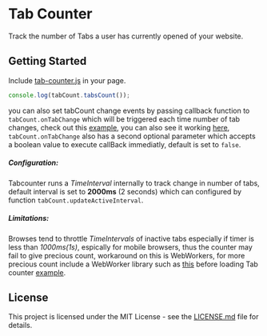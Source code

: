 # Tab Counter

Track the number of Tabs a user has currently opened of your website.

## Getting Started

Include [tab-counter.js](src/tab-counter.js) in your page.
```javascript
console.log(tabCount.tabsCount());
```
you can also set tabCount change events by passing callback function to `tabCount.onTabChange` which will be triggered each time number of tab changes, check out this [example](demo/count.html), you can also see it working [here](https://output.jsbin.com/qodejup), `tabCount.onTabChange` also has a second optional parameter which accepts a boolean value to execute callBack immediatly, default is set to `false`. 

##### Configuration:

Tabcounter runs a *TimeInterval* internally to track change in number of tabs, default interval is set to **2000ms** (2 seconds) which can configured by function `tabCount.updateActiveInterval`.

##### Limitations:

Browses tend to throttle *TimeIntervals* of inactive tabs especially if timer is less than *1000ms(1s)*, espically for mobile browsers, thus the counter may fail to give precious count, workaround on this is WebWorkers, for more precious count include a  WebWorker library such as [this](https://github.com/myonov/momentum) before loading Tab counter [example](demo/count.webworkers.html).

## License

This project is licensed under the MIT License - see the [LICENSE.md](LICENSE.md) file for details.